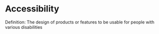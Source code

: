 # Accessibility

Definition: The design of products or features to be usable for people with various disabilities